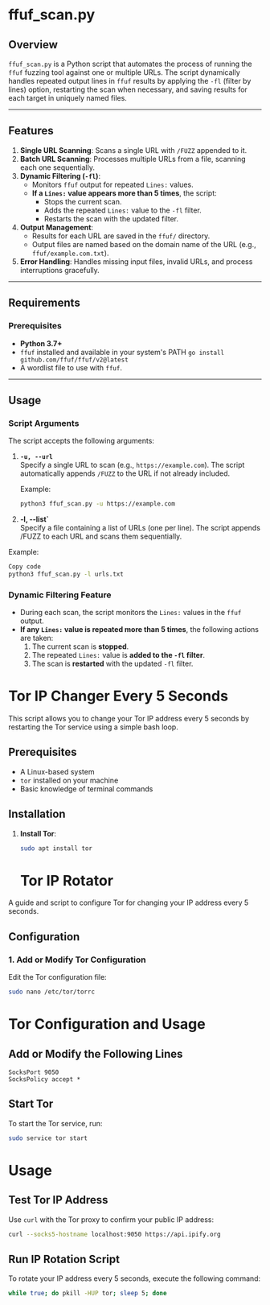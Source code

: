 # ffuf_scan.py

## Overview

`ffuf_scan.py` is a Python script that automates the process of running the `ffuf` fuzzing tool against one or multiple URLs. The script dynamically handles repeated output lines in `ffuf` results by applying the `-fl` (filter by lines) option, restarting the scan when necessary, and saving results for each target in uniquely named files.

---

## Features

1. **Single URL Scanning**: Scans a single URL with `/FUZZ` appended to it.
2. **Batch URL Scanning**: Processes multiple URLs from a file, scanning each one sequentially.
3. **Dynamic Filtering (`-fl`)**:
   - Monitors `ffuf` output for repeated `Lines:` values.
   - **If a `Lines:` value appears more than 5 times**, the script:
     - Stops the current scan.
     - Adds the repeated `Lines:` value to the `-fl` filter.
     - Restarts the scan with the updated filter.
4. **Output Management**:
   - Results for each URL are saved in the `ffuf/` directory.
   - Output files are named based on the domain name of the URL (e.g., `ffuf/example.com.txt`).
5. **Error Handling**: Handles missing input files, invalid URLs, and process interruptions gracefully.

---

## Requirements

### Prerequisites

- **Python 3.7+**
- `ffuf` installed and available in your system's PATH
 `go install github.com/ffuf/ffuf/v2@latest`
- A wordlist file to use with `ffuf`.

---

## Usage

### Script Arguments

The script accepts the following arguments:

1. **`-u, --url`**  
   Specify a single URL to scan (e.g., `https://example.com`). The script automatically appends `/FUZZ` to the URL if not already included.

   Example:
   ```bash
   python3 ffuf_scan.py -u https://example.com

2. **-l, --list`**  
Specify a file containing a list of URLs (one per line). The script appends /FUZZ to each URL and scans them sequentially.

Example:
```bash
Copy code
python3 ffuf_scan.py -l urls.txt
```


### Dynamic Filtering Feature

- During each scan, the script monitors the `Lines:` values in the `ffuf` output.
- **If any `Lines:` value is repeated more than 5 times**, the following actions are taken:
  1. The current scan is **stopped**.
  2. The repeated `Lines:` value is **added to the `-fl` filter**.
  3. The scan is **restarted** with the updated `-fl` filter.

# Tor IP Changer Every 5 Seconds

This script allows you to change your Tor IP address every 5 seconds by restarting the Tor service using a simple bash loop.

## Prerequisites

- A Linux-based system
- `tor` installed on your machine
- Basic knowledge of terminal commands

## Installation

1. **Install Tor**:
   ```bash
   sudo apt install tor
   ```

   # Tor IP Rotator

A guide and script to configure Tor for changing your IP address every 5 seconds.

## Configuration

### 1. Add or Modify Tor Configuration
Edit the Tor configuration file:
```bash
sudo nano /etc/tor/torrc
```
# Tor Configuration and Usage

## Add or Modify the Following Lines
```
SocksPort 9050
SocksPolicy accept *
```
## Start Tor

To start the Tor service, run:

```bash
sudo service tor start
```

# Usage

## Test Tor IP Address
Use `curl` with the Tor proxy to confirm your public IP address:

```bash
curl --socks5-hostname localhost:9050 https://api.ipify.org
```

## Run IP Rotation Script

To rotate your IP address every 5 seconds, execute the following command:

```bash
while true; do pkill -HUP tor; sleep 5; done
```
